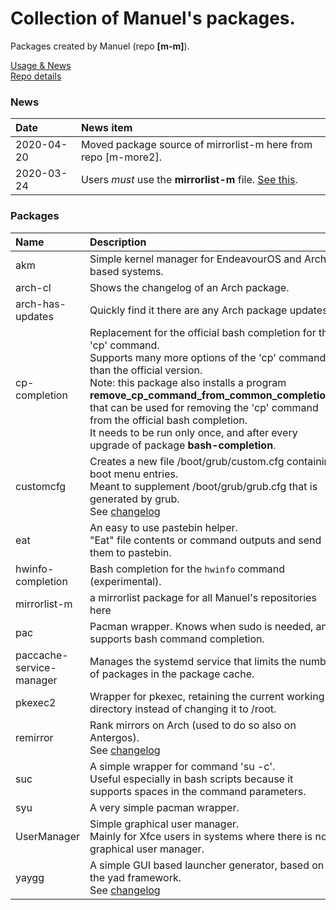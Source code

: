 # Collection of Manuel's packages.

Packages created by Manuel (repo **[m-m]**).

[Usage & News](../../../m-repo-info/blob/master/README.md)<br>
[Repo details](../../../m-m/releases)

### News
Date | News item
:---|:---
2020-04-20 | Moved package source of mirrorlist-m here from repo [m-more2].
2020-03-24 | Users *must* use the **mirrorlist-m** file. [See this](../../../m-repo-info/blob/master/README.md).

### Packages

Name | Description | UI
:--- | :--- | :---
akm | Simple kernel manager for EndeavourOS and Arch based systems. | GUI
arch-cl | Shows the changelog of an Arch package.
arch-has-updates | Quickly find it there are any Arch package updates. |
cp-completion | Replacement for the official bash completion for the 'cp' command.<br>Supports many more options of the 'cp' command than the official version.<br>Note: this package also installs a program<br><b>remove_cp_command_from_common_completions</b><br>that can be used for removing the 'cp' command from the official bash completion.<br>It needs to be run only once, and after every<br>upgrade of package <b>bash-completion</b>.
customcfg | Creates a new file /boot/grub/custom.cfg containing boot menu entries.<br>Meant to supplement /boot/grub/grub.cfg that is generated by grub.<br>See [changelog](PKGBUILDs/customcfg)
eat | An easy to use pastebin helper.<br>"Eat" file contents or command outputs and send them to pastebin.
hwinfo-completion | Bash completion for the `hwinfo` command (experimental).
mirrorlist-m | a mirrorlist package for all Manuel's repositories here
pac | Pacman wrapper. Knows when sudo is needed, and supports bash command completion.
paccache-service-manager | Manages the systemd service that limits the number of packages in the package cache. | GUI
pkexec2 | Wrapper for pkexec, retaining the current working directory instead of changing it to /root.
remirror | Rank mirrors on Arch (used to do so also on Antergos).<br>See [changelog](PKGBUILDs/remirror)<br>
suc | A simple wrapper for command 'su -c'.<br>Useful especially in bash scripts because it supports spaces in the command parameters.
syu | A very simple pacman wrapper.
UserManager | Simple graphical user manager.<br>Mainly for Xfce users in systems where there is no graphical user manager. | GUI
yaygg | A simple GUI based launcher generator, based on the yad framework.<br>See [changelog](PKGBUILDs/yaygg)
